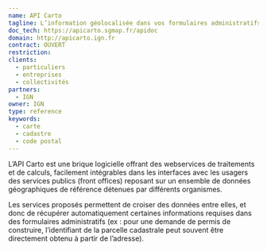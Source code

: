 ```yaml
---
name: API Carto
tagline: L’information géolocalisée dans vos formulaires administratifs
doc_tech: https://apicarto.sgmap.fr/apidoc
domain: http://apicarto.ign.fr
contract: OUVERT
restriction:
clients:
  - particuliers
  - entreprises
  - collectivités
partners:
  - IGN
owner: IGN
type: reference
keywords:
  - carte
  - cadastre
  - code postal
---
```


L’API Carto est une brique logicielle offrant des webservices de traitements et de calculs, facilement intégrables dans les interfaces avec les usagers des services publics (front offices) reposant sur un ensemble de données géographiques de référence détenues par différents organismes.

Les services proposés permettent de croiser des données entre elles, et donc de récupérer automatiquement certaines informations requises dans des formulaires administratifs (ex : pour une demande de permis de construire, l’identifiant de la parcelle cadastrale peut souvent être directement obtenu à partir de l’adresse).
